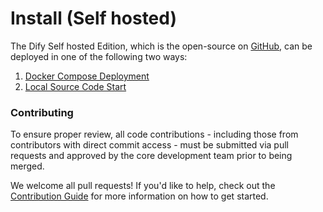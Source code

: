 # Install (Self hosted)

The Dify Self hosted Edition, which is the open-source on [GitHub](https://github.com/langgenius/dify), can be deployed in one of the following two ways:

1. [Docker Compose Deployment](https://docs.dify.ai/getting-started/install-self-hosted/docker-compose)
2. [Local Source Code Start](https://docs.dify.ai/getting-started/install-self-hosted/local-source-code)

### Contributing

To ensure proper review, all code contributions - including those from contributors with direct commit access - must be submitted via pull requests and approved by the core development team prior to being merged.

We welcome all pull requests! If you'd like to help, check out the [Contribution Guide](https://github.com/langgenius/dify/blob/main/CONTRIBUTING.md) for more information on how to get started.
